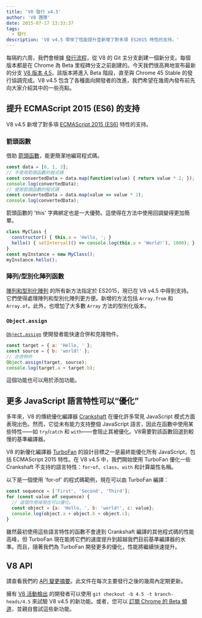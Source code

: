```yaml
---
title: 'V8 發行 v4.5'
author: 'V8 團隊'
date: 2015-07-17 13:33:37
tags:
  - 發行
description: 'V8 v4.5 帶來了性能提升並新增了對多項 ES2015 特性的支持。'
---
```

每隔約六周，我們會根據 [發行流程](https://v8.dev/docs/release-process)，從 V8 的 Git 主分支創建一個新分支。每個版本都是在 Chrome 為 Beta 里程碑分支之前創建的。今天我們很高興地宣布最新的分支 [V8 版本 4.5](https://chromium.googlesource.com/v8/v8.git/+log/branch-heads/4.5)，該版本將進入 Beta 階段，直至與 Chrome 45 Stable 的發行協調完成。V8 v4.5 包含了各種面向開發者的改進，我們希望在幾周內發布前先向大家介紹其中的一些亮點。

<!--truncate-->
## 提升 ECMAScript 2015 (ES6) 的支持

V8 v4.5 新增了對多項 [ECMAScript 2015 (ES6)](https://www.ecma-international.org/ecma-262/6.0/) 特性的支持。

### 箭頭函數

借助 [箭頭函數](https://developer.mozilla.org/en-US/docs/Web/JavaScript/Reference/Functions/Arrow_functions)，能更簡潔地編寫程式碼。

```js
const data = [0, 1, 3];
// 不使用箭頭函數的程式碼
const convertedData = data.map(function(value) { return value * 2; });
console.log(convertedData);
// 使用箭頭函數的程式碼
const convertedData = data.map(value => value * 2);
console.log(convertedData);
```

箭頭函數的 'this' 字典綁定也是一大優勢。這使得在方法中使用回調變得更加簡單。

```js
class MyClass {
  constructor() { this.a = 'Hello, '; }
  hello() { setInterval(() => console.log(this.a + 'World!'), 1000); }
}
const myInstance = new MyClass();
myInstance.hello();
```

### 陣列/型別化陣列函數

[陣列和型別化陣列](https://developer.mozilla.org/en-US/docs/Web/JavaScript/Reference/Global_Objects/Array#Methods) 的所有新方法指定於 ES2015，現已在 V8 v4.5 中得到支持。它們使得處理陣列和型別化陣列更方便。新增的方法包括 `Array.from` 和 `Array.of`。此外，也增加了大多數 `Array` 方法的型別化版本。

### `Object.assign`

[`Object.assign`](https://developer.mozilla.org/en-US/docs/Web/JavaScript/Reference/Global_Objects/Object/assign) 使開發者能快速合併和克隆物件。

```js
const target = { a: 'Hello, ' };
const source = { b: 'world!' };
// 合併物件
Object.assign(target, source);
console.log(target.a + target.b);
```

這個功能也可以用於添加功能。

## 更多 JavaScript 語言特性可以“優化”

多年來，V8 的傳統優化編譯器 [Crankshaft](https://blog.chromium.org/2010/12/new-crankshaft-for-v8.html) 在優化許多常見 JavaScript 模式方面表現出色。然而，它從未有能力支持整個 JavaScript 語言，因此在函數中使用某些特性——如 `try`/`catch` 和 `with`——會阻止其被優化。V8需要對該函數回退到較慢的基準編譯器。

V8 的新優化編譯器 [TurboFan](/blog/turbofan-jit) 的設計目標之一是最終能優化所有 JavaScript，包括 ECMAScript 2015 特性。在 V8 v4.5 中，我們開始使用 TurboFan 優化一些 Crankshaft 不支持的語言特性：`for`-`of`、`class`、`with` 和計算屬性名稱。

以下是一個使用 'for-of' 的程式碼範例，現在可以由 TurboFan 編譯：

```js
const sequence = ['First', 'Second', 'Third'];
for (const value of sequence) {
  // 這個作用域現在可以優化。
  const object = {a: 'Hello, ', b: 'world!', c: value};
  console.log(object.a + object.b + object.c);
}
```

雖然最初使用這些語言特性的函數不會達到 Crankshaft 編譯的其他程式碼的性能高峰，但 TurboFan 現在能將它們的速度提升到超越我們目前基準編譯器的水準。而且，隨著我們為 TurboFan 開發更多的優化，性能將繼續快速提升。

## V8 API

請查看我們的 [API 變更摘要](https://docs.google.com/document/d/1g8JFi8T_oAE_7uAri7Njtig7fKaPDfotU6huOa1alds/edit)。此文件在每次主要發行之後的幾周內定期更新。

擁有 [V8 活動檢出](https://v8.dev/docs/source-code#using-git) 的開發者可以使用 `git checkout -b 4.5 -t branch-heads/4.5` 來試驗 V8 v4.5 的新功能。或者，您可以 [訂閱 Chrome 的 Beta 頻道](https://www.google.com/chrome/browser/beta.html)，並親自嘗試這些新功能。
